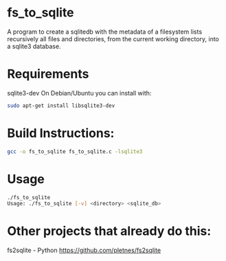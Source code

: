 # fs_to_sqlite
A program to create a sqlitedb with the metadata of a filesystem
lists recursively all files and directories, from the current
working directory, into a sqlite3 database.

# Requirements 
sqlite3-dev
On Debian/Ubuntu you can install with:
```bash
sudo apt-get install libsqlite3-dev
```

#  Build Instructions:
```bash
gcc -o fs_to_sqlite fs_to_sqlite.c -lsqlite3
```

# Usage
```bash
./fs_to_sqlite 
Usage: ./fs_to_sqlite [-v] <directory> <sqlite_db>
```

# Other projects that already do this:
fs2sqlite - Python https://github.com/pletnes/fs2sqlite

